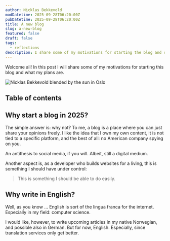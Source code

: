 ```yaml
---
author: Nicklas Bekkevold
modDatetime: 2025-09-28T06:20:00Z
pubDatetime: 2025-09-28T06:20:00Z
title: A new blog
slug: a-new-blog
featured: false
draft: false
tags:
  - reflections
description: I share some of my motivations for starting the blog and some future outlooks.
---
```


Welcome all! In this post I will share some of my motivations for starting this blog and what my plans are.

![Nicklas Bekkevold blended by the sun in Oslo](@/assets/images/blinded_nicklas.jpg)

## Table of contents

## Why start a blog in 2025?

The simple answer is: why not? To me, a blog is a place where you can just share your opinions freely. I like the idea that I own my own content, it is not tied to a specific platform, and the best of all: no American company spying on you.

An antithesis to social media, if you will. Albeit, still a digital medium.

Another aspect is, as a developer who builds websites for a living, this is something I should have under control:

> This is something I should be able to do easily.

## Why write in English?

Well, as you know … English is sort of the lingua franca for the internet. Especially in my field: computer science.

I would like, however, to write upcoming articles in my native Norwegian, and possible also in German. But for now, English. Especially, since translation services only get better.
